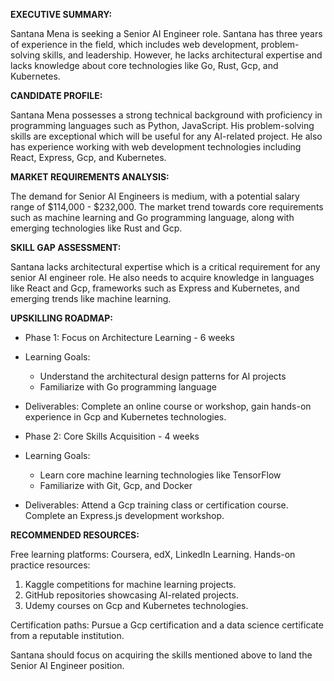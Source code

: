 **EXECUTIVE SUMMARY:**

Santana Mena is seeking a Senior AI Engineer role. Santana has three years of experience in the field, which includes web development, problem-solving skills, and leadership. However, he lacks architectural expertise and lacks knowledge about core technologies like Go, Rust, Gcp, and Kubernetes.

**CANDIDATE PROFILE:**

Santana Mena possesses a strong technical background with proficiency in programming languages such as Python, JavaScript. His problem-solving skills are exceptional which will be useful for any AI-related project. He also has experience working with web development technologies including React, Express, Gcp, and Kubernetes.

**MARKET REQUIREMENTS ANALYSIS:**

The demand for Senior AI Engineers is medium, with a potential salary range of $114,000 - $232,000. The market trend towards core requirements such as machine learning and Go programming language, along with emerging technologies like Rust and Gcp.

**SKILL GAP ASSESSMENT:**

Santana lacks architectural expertise which is a critical requirement for any senior AI engineer role. He also needs to acquire knowledge in languages like React and Gcp, frameworks such as Express and Kubernetes, and emerging trends like machine learning.

**UPSKILLING ROADMAP:**

- Phase 1: Focus on Architecture Learning - 6 weeks
- Learning Goals:
  * Understand the architectural design patterns for AI projects
  * Familiarize with Go programming language
- Deliverables: Complete an online course or workshop, gain hands-on experience in Gcp and Kubernetes technologies.
  
- Phase 2: Core Skills Acquisition - 4 weeks
- Learning Goals:
  * Learn core machine learning technologies like TensorFlow
  * Familiarize with Git, Gcp, and Docker
- Deliverables: Attend a Gcp training class or certification course. Complete an Express.js development workshop.

**RECOMMENDED RESOURCES:**

Free learning platforms: Coursera, edX, LinkedIn Learning.
Hands-on practice resources:
1. Kaggle competitions for machine learning projects.
2. GitHub repositories showcasing AI-related projects.
3. Udemy courses on Gcp and Kubernetes technologies.

Certification paths: Pursue a Gcp certification and a data science certificate from a reputable institution.

Santana should focus on acquiring the skills mentioned above to land the Senior AI Engineer position.